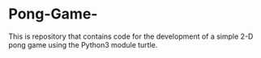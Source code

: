 # Pong-Game-
This is repository that contains code for the development of a simple 2-D pong game using the Python3 module turtle.
